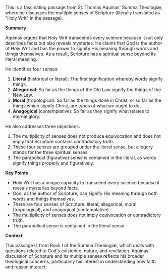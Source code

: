 This is a fascinating passage from St. Thomas Aquinas' Summa Theologiæ, where he discusses the multiple senses of Scripture (literally translated as "Holy Writ" in the passage).

**Summary**

Aquinas argues that Holy Writ transcends every science because it not only describes facts but also reveals mysteries. He claims that God is the author of Holy Writ and has the power to signify His meaning through words and things themselves. As a result, Scripture has a spiritual sense beyond its literal meaning.

He identifies four senses:

1. **Literal** (historical or literal): The first signification whereby words signify things.
2. **Allegorical**: So far as the things of the Old Law signify the things of the New Law.
3. **Moral** (tropological): So far as the things done in Christ, or so far as the things which signify Christ, are types of what we ought to do.
4. **Anagogical** (contemplative): So far as they signify what relates to eternal glory.

He also addresses three objections:

1. The multiplicity of senses does not produce equivocation and does not imply that Scripture contains contradictory truth.
2. These four senses are grouped under the literal sense, but allegory stands for the three spiritual senses.
3. The parabolical (figurative) sense is contained in the literal, as words signify things properly and figuratively.

**Key Points**

* Holy Writ has a unique capacity to transcend every science because it reveals mysteries beyond facts.
* God, as the author of Scripture, can signify His meaning through both words and things themselves.
* There are four senses of Scripture: literal, allegorical, moral (tropological), and anagogical (contemplative).
* The multiplicity of senses does not imply equivocation or contradictory truth.
* The parabolical sense is contained in the literal sense.

**Context**

This passage is from Book I of the Summa Theologiæ, which deals with questions related to God's existence, nature, and revelation. Aquinas' discussion of Scripture and its multiple senses reflects his broader theological concerns, particularly his interest in understanding how faith and reason interact.
